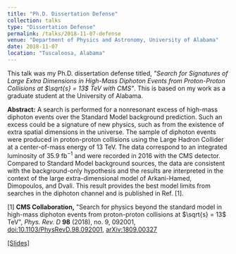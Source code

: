 ```yaml
---
title: "Ph.D. Dissertation Defense"
collection: talks
type: "Dissertation Defense"
permalink: /talks/2018-11-07-defense
venue: "Department of Physics and Astronomy, University of Alabama"
date: 2018-11-07
location: "Tuscaloosa, Alabama"
---
```


This talk was my Ph.D. dissertation defense titled, <i>"Search for Signatures of Large Extra Dimensions in High-Mass Diphoton Events from Proton-Proton Collisions at $\sqrt{s} = 13$ TeV with CMS"</i>. This is based on my work as a graduate student at the University of Alabama.

<b>Abstract:</b> A search is performed for a nonresonant excess of high-mass diphoton events over the Standard Model background prediction. Such an excess could be a signature of new physics, such as from the existence of extra spatial dimensions in the universe. The sample of diphoton events were produced in proton-proton collisions using the Large Hadron Collider at a center-of-mass energy of 13 TeV. The data correspond to an integrated luminosity of 35.9 fb$^{−1}$ and were recorded in 2016 with the CMS detector. Compared to Standard Model background sources, the data are consistent with the background-only hypothesis and the results are interpreted in the context of the large extra-dimensional model of Arkani-Hamed, Dimopoulos, and Dvali. This result provides the best model limits from searches in the diphoton channel and is published in Ref. [1].
 
[1] <b>CMS Collaboration,</b> "Search for physics beyond the standard model in high-mass diphoton events from proton-proton collisions at $\sqrt{s} = 13$ TeV", <i>Phys. Rev. D</i> <b>98</b> (2018), no. 9, 092001, [doi:10.1103/PhysRevD.98.092001](https://journals.aps.org/prd/abstract/10.1103/PhysRevD.98.092001), [arXiv:1809.00327](https://arxiv.org/abs/1809.00327)


[[Slides]](https://abuccilli.github.io/files/181107_ua_dissertation_defense_buccilli.pdf)